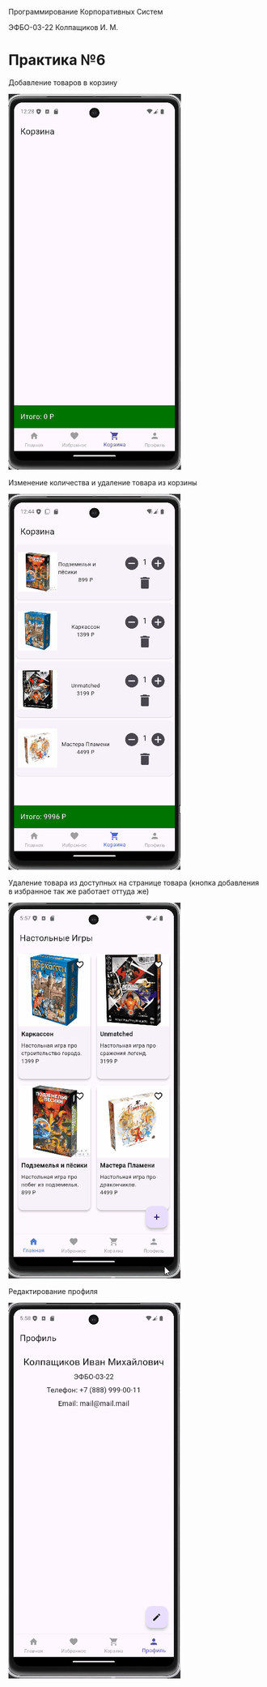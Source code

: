 Программирование Корпоративных Систем

ЭФБО-03-22 Колпащиков И. М.

# Практика №6

Добавление товаров в корзину

![alt_text](https://github.com/RogaJedi/flat_6/blob/master/flat_6-demo-1.gif)

Изменение количества и удаление товара из корзины

![alt_text](https://github.com/RogaJedi/flat_6/blob/master/flat_6-demo-2.gif)

Удаление товара из доступных на странице товара (кнопка добавления в избранное так же работает оттуда же)

![alt_text](https://github.com/RogaJedi/flat_6/blob/master/flat_6-demo-3.gif)

Редактирование профиля

![alt_text](https://github.com/RogaJedi/flat_6/blob/master/flat_6-demo-4.gif)
